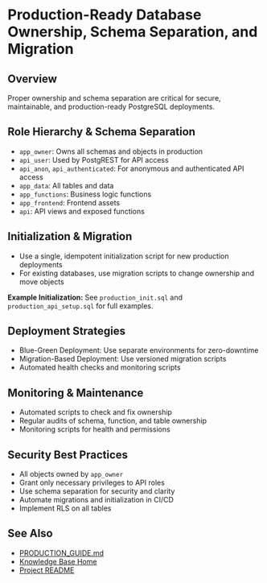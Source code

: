 # Production-Ready Database Ownership, Schema Separation, and Migration

## Overview
Proper ownership and schema separation are critical for secure, maintainable, and production-ready PostgreSQL deployments.

## Role Hierarchy & Schema Separation
- `app_owner`: Owns all schemas and objects in production
- `api_user`: Used by PostgREST for API access
- `api_anon`, `api_authenticated`: For anonymous and authenticated API access
- `app_data`: All tables and data
- `app_functions`: Business logic functions
- `app_frontend`: Frontend assets
- `api`: API views and exposed functions

## Initialization & Migration
- Use a single, idempotent initialization script for new production deployments
- For existing databases, use migration scripts to change ownership and move objects

**Example Initialization:**
See `production_init.sql` and `production_api_setup.sql` for full examples.

## Deployment Strategies
- Blue-Green Deployment: Use separate environments for zero-downtime
- Migration-Based Deployment: Use versioned migration scripts
- Automated health checks and monitoring scripts

## Monitoring & Maintenance
- Automated scripts to check and fix ownership
- Regular audits of schema, function, and table ownership
- Monitoring scripts for health and permissions

## Security Best Practices
- All objects owned by `app_owner`
- Grant only necessary privileges to API roles
- Use schema separation for security and clarity
- Automate migrations and initialization in CI/CD
- Implement RLS on all tables

## See Also
- [PRODUCTION_GUIDE.md](../PRODUCTION_GUIDE.md)
- [Knowledge Base Home](./README.md)
- [Project README](../README.md) 